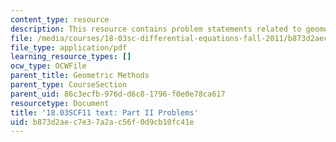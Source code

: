 ```yaml
---
content_type: resource
description: This resource contains problem statements related to geometric methods.
file: /media/courses/18-03sc-differential-equations-fall-2011/b873d2aec7e37a2ac56f0d9cb10fc41e_MIT18_03SCF11_ps1_II_s2q.pdf
file_type: application/pdf
learning_resource_types: []
ocw_type: OCWFile
parent_title: Geometric Methods
parent_type: CourseSection
parent_uid: 86c3ecfb-976d-d6c8-1796-f0e0e78ca617
resourcetype: Document
title: '18.03SCF11 text: Part II Problems'
uid: b873d2ae-c7e3-7a2a-c56f-0d9cb10fc41e
---
```

